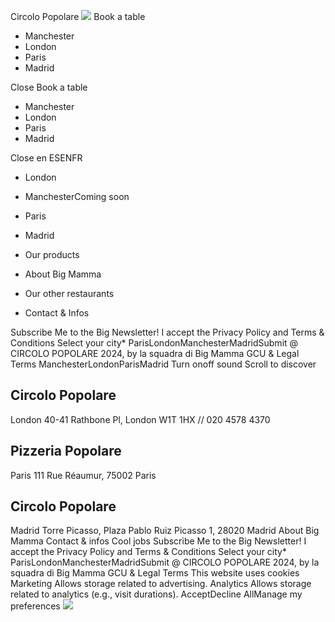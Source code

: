 Circolo Popolare
![](https://www.circolopopolare.com/_nuxt/tigre.xXGgzFLw.png)
Book a table
  * Manchester
  * London
  * Paris
  * Madrid

Close 
Book a table
  * Manchester
  * London
  * Paris
  * Madrid

Close 
en
ESENFR
  * London
  * ManchesterComing soon
  * Paris
  * Madrid


  * Our products
  * About Big Mamma
  * Our other restaurants
  * Contact & Infos


Subscribe Me to the Big Newsletter!
I accept the Privacy Policy and Terms & Conditions
Select your city* ParisLondonManchesterMadridSubmit
@ CIRCOLO POPOLARE 2024, by la squadra di Big Mamma
GCU & Legal Terms
ManchesterLondonParisMadrid
Turn onoff sound 
Scroll to discover 
## Circolo Popolare
London
40-41 Rathbone Pl, London W1T 1HX // 020 4578 4370
## Pizzeria Popolare
Paris
111 Rue Réaumur, 75002 Paris
## Circolo Popolare
Madrid
Torre Picasso, Plaza Pablo Ruiz Picasso 1, 28020 Madrid
About Big Mamma
Contact & infos
Cool jobs
Subscribe Me to the Big Newsletter!
I accept the Privacy Policy and Terms & Conditions
Select your city* ParisLondonManchesterMadridSubmit
@ CIRCOLO POPOLARE 2024, by la squadra di Big Mamma
GCU & Legal Terms
This website uses cookies
Marketing
Allows storage related to advertising.
Analytics
Allows storage related to analytics (e.g., visit durations).
AcceptDecline AllManage my preferences
![](https://www.circolopopolare.com/logo-circolo.svg)
